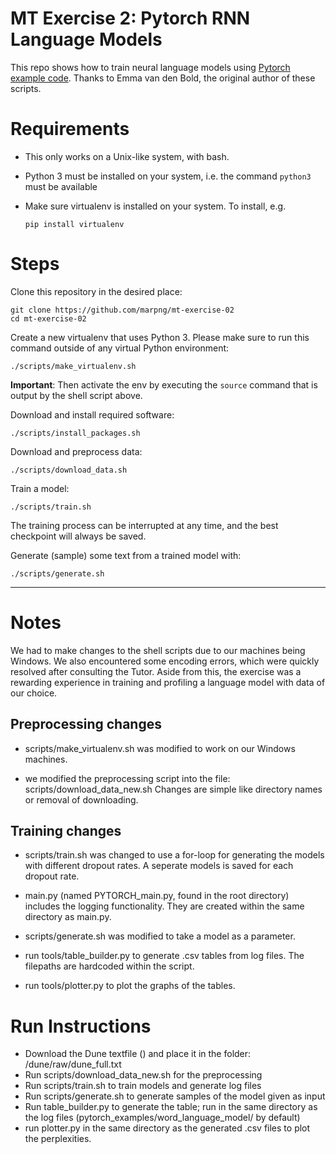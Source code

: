 # MT Exercise 2: Pytorch RNN Language Models

This repo shows how to train neural language models using [Pytorch example code](https://github.com/pytorch/examples/tree/master/word_language_model). Thanks to Emma van den Bold, the original author of these scripts. 

# Requirements

- This only works on a Unix-like system, with bash.
- Python 3 must be installed on your system, i.e. the command `python3` must be available
- Make sure virtualenv is installed on your system. To install, e.g.

    `pip install virtualenv`

# Steps

Clone this repository in the desired place:

    git clone https://github.com/marpng/mt-exercise-02
    cd mt-exercise-02

Create a new virtualenv that uses Python 3. Please make sure to run this command outside of any virtual Python environment:

    ./scripts/make_virtualenv.sh

**Important**: Then activate the env by executing the `source` command that is output by the shell script above.

Download and install required software:

    ./scripts/install_packages.sh

Download and preprocess data:

    ./scripts/download_data.sh

Train a model:

    ./scripts/train.sh

The training process can be interrupted at any time, and the best checkpoint will always be saved.

Generate (sample) some text from a trained model with:

    ./scripts/generate.sh

-----

# Notes

We had to make changes to the shell scripts due to our machines being Windows. We also encountered some encoding errors, which were quickly resolved after consulting the Tutor. Aside from this, the exercise was a rewarding experience in training and profiling a language model with data of our choice.


## Preprocessing changes

* scripts/make_virtualenv.sh was modified to work on our Windows machines.

* we modified the preprocessing script into the file: scripts/download_data_new.sh
    Changes are simple like directory names or removal of downloading.


## Training changes
* scripts/train.sh was changed to use a for-loop for generating the models with different dropout rates. A seperate models is saved for each dropout rate.

* main.py (named PYTORCH_main.py, found in the root directory) includes the logging functionality. They are created within the same directory as main.py. 

* scripts/generate.sh was modified to take a model as a parameter.

* run tools/table_builder.py to generate .csv tables from log files. The filepaths are hardcoded within the script.
* run tools/plotter.py to plot the graphs of the tables.

# Run Instructions

* Download the Dune textfile () and place it in the folder: /dune/raw/dune_full.txt
* Run scripts/download_data_new.sh for the preprocessing
* Run scripts/train.sh to train models and generate log files
* Run scripts/generate.sh to generate samples of the model given as input
* Run table_builder.py to generate the table; run in the same directory as the log files (pytorch_examples/word_language_model/ by default)
* run plotter.py in the same directory as the generated .csv files to plot the perplexities.